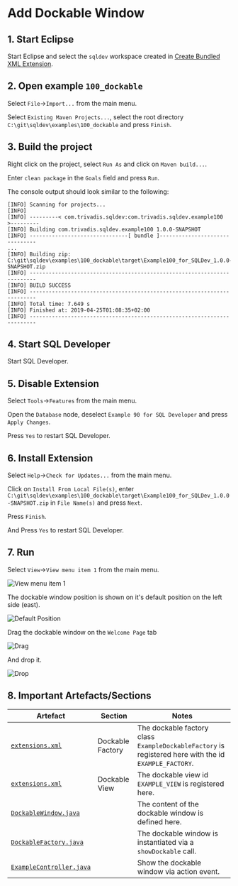# Add Dockable Window

## 1. Start Eclipse

Start Eclipse and select the `sqldev` workspace created in [Create Bundled XML Extension](https://github.com/PhilippSalvisberg/sqldev/tree/main/workshop/050_create_bundled_xml_extension).

## 2. Open example `100_dockable`

Select `File`->`Import...` from the main menu.

Select `Existing Maven Projects...`, select the root directory `C:\git\sqldev\examples\100_dockable` and press `Finish`.

## 3. Build the project

Right click on the project, select `Run As` and click on `Maven build...`.

Enter `clean package` in the `Goals` field and press `Run`.

The console output should look similar to the following:

```text
[INFO] Scanning for projects...
[INFO] 
[INFO] ---------< com.trivadis.sqldev:com.trivadis.sqldev.example100 >---------
[INFO] Building com.trivadis.sqldev.example100 1.0.0-SNAPSHOT
[INFO] -------------------------------[ bundle ]-------------------------------
...
[INFO] Building zip: C:\git\sqldev\examples\100_dockable\target\Example100_for_SQLDev_1.0.0-SNAPSHOT.zip
[INFO] ------------------------------------------------------------------------
[INFO] BUILD SUCCESS
[INFO] ------------------------------------------------------------------------
[INFO] Total time: 7.649 s
[INFO] Finished at: 2019-04-25T01:08:35+02:00
[INFO] ------------------------------------------------------------------------
```

## 4. Start SQL Developer

Start SQL Developer.

## 5. Disable Extension

Select `Tools`->`Features` from the main menu.

Open the `Database` node, deselect `Example 90 for SQL Developer` and press `Apply Changes`.

Press `Yes` to restart SQL Developer.

## 6. Install Extension

Select `Help`->`Check for Updates...` from the main menu.

Click on `Install From Local File(s)`, enter `C:\git\sqldev\examples\100_dockable\target\Example100_for_SQLDev_1.0.0-SNAPSHOT.zip` in `File Name(s)` and press `Next`.

Press `Finish`.

And Press `Yes` to restart SQL Developer.

## 7. Run

Select `View`->`View menu item 1` from the main menu.

![View menu item 1](./images/view_menu_item_1.png)

The dockable window position is shown on it's default position on the left side (east).

![Default Position](./images/default_east_position.png)

Drag the dockable window on the `Welcome Page` tab

![Drag](./images/drag_to_welcome_tab.png)

And drop it.

![Drop](./images/drop_on_welcome_tab.png)

## 8. Important Artefacts/Sections

| Artefact | Section | Notes |
| -------- | ------- | ----- |
| [`extensions.xml`](https://github.com/PhilippSalvisberg/sqldev/blob/main/examples/100_dockable/extension.xml#L19-L21) | Dockable Factory | The dockable factory class `ExampleDockableFactory` is registered here with the id `EXAMPLE_FACTORY`. |
| [`extensions.xml`](https://github.com/PhilippSalvisberg/sqldev/blob/main/examples/100_dockable/extension.xml#L54-L59) | Dockable View | The dockable view id `EXAMPLE_VIEW` is registered here. |
| [`DockableWindow.java`](https://github.com/PhilippSalvisberg/sqldev/blob/main/examples/100_dockable/src/main/java/com/trivadis/sqldev/example100/ExampleDockable.java#L36-L44) |  | The content of the dockable window is defined here. |
| [`DockableFactory.java`](https://github.com/PhilippSalvisberg/sqldev/blob/main/examples/100_dockable/src/main/java/com/trivadis/sqldev/example100/ExampleDockableFactory.java#L46-L49) |  | The dockable window is instantiated via a `showDockable` call. |
| [`ExampleController.java`](https://github.com/PhilippSalvisberg/sqldev/blob/main/examples/100_dockable/src/main/java/com/trivadis/sqldev/example100/ExampleController.java#L15) |  | Show the dockable window via action event. |
